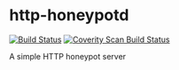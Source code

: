 # http-honeypotd

[![Build Status](https://travis-ci.org/jorge-matricali/http-honeypotd.svg?branch=master)](https://travis-ci.org/jorge-matricali/http-honeypotd)
[![Coverity Scan Build Status](https://scan.coverity.com/projects/14867/badge.svg)](https://scan.coverity.com/projects/jorge-matricali-http-honeypotd)

A simple HTTP honeypot server
